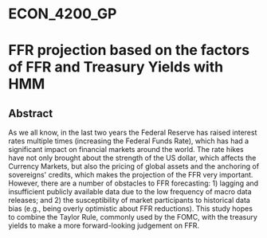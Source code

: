 # ECON_4200_GP

# FFR projection based on the factors of FFR and Treasury Yields with HMM

## Abstract
As we all know, in the last two years the Federal Reserve has raised interest rates multiple times (increasing the Federal Funds Rate), which has had a significant impact on financial markets around the world. The rate hikes have not only brought about the strength of the US dollar, which affects the Currency Markets, but also the pricing of global assets and the anchoring of sovereigns' credits, which makes the projection of the FFR very important. However, there are a number of obstacles to FFR forecasting: 1) lagging and insufficient publicly available data due to the low frequency of macro data releases; and 2) the susceptibility of market participants to historical data bias (e.g., being overly optimistic about FFR reductions). This study hopes to combine the Taylor Rule, commonly used by the FOMC, with the treasury yields to make a more forward-looking judgement on FFR.